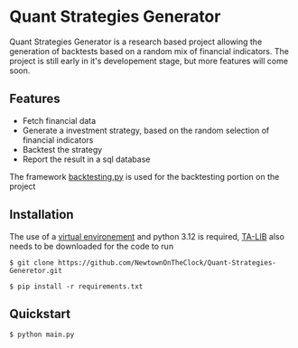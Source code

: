 # Quant Strategies Generator
Quant Strategies Generator is a research based project allowing the generation of backtests based on a random mix of financial indicators. The project is still early in it's developement stage, but more features will come soon.

## Features
- Fetch financial data
- Generate a investment strategy, based on the random selection of financial indicators
- Backtest the strategy
- Report the result in a sql database

The framework [backtesting.py](https://github.com/kernc/backtesting.py) is used for the backtesting portion on the project

## Installation
The use of a [virtual environement](https://docs.python.org/3/library/venv.html) and python 3.12 is required, [TA-LIB](https://github.com/TA-Lib/ta-lib-python) also needs to be downloaded for the code to run

```
$ git clone https://github.com/NewtownOnTheClock/Quant-Strategies-Generetor.git

$ pip install -r requirements.txt
```

## Quickstart
```
$ python main.py
```